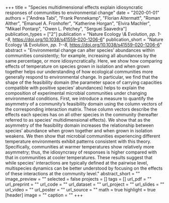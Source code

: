 +++
title = "Species multidimensional effects explain idiosyncratic responses of communities to environmental change"
date = "2020-01-01"
authors = ["Andrea Tabi", "Frank Pennekamp", "Florian Altermatt", "Roman Alther", "Emanuel A. Fronhofer", "Katherine Horgan", "Elvira Machler", "Mikael Pontarp", "Owen L. Petchey", "Serguei Saavedra"]
publication_types = ["2"]
publication = "Nature Ecology \\& Evolution, _pp. 1--8_, https://doi.org/10.1038/s41559-020-1206-6"
publication_short = "Nature Ecology \\& Evolution, _pp. 1--8_, https://doi.org/10.1038/s41559-020-1206-6"
abstract = "Environmental change can alter species’ abundances within communities consistently; for example, increasing all abundances by the same percentage, or more idiosyncratically. Here, we show how comparing effects of temperature on species grown in isolation and when grown together helps our understanding of how ecological communities more generally respond to environmental change. In particular, we find that the shape of the feasibility domain (the parameter space of carrying capacities compatible with positive species’ abundances) helps to explain the composition of experimental microbial communities under changing environmental conditions. First, we introduce a measure to quantify the asymmetry of a community’s feasibility domain using the column vectors of the corresponding interaction matrix. These column vectors describe the effects each species has on all other species in the community (hereafter referred to as species’ multidimensional effects). We show that as the asymmetry of the feasibility domain increases the relationship between species’ abundance when grown together and when grown in isolation weakens. We then show that microbial communities experiencing different temperature environments exhibit patterns consistent with this theory. Specifically, communities at warmer temperatures show relatively more asymmetry; thus, the idiosyncrasy of responses is higher compared with that in communities at cooler temperatures. These results suggest that while species’ interactions are typically defined at the pairwise level, multispecies dynamics can be better understood by focusing on the effects of these interactions at the community level."
abstract_short = ""
image_preview = ""
selected = false
projects = []
tags = []
url_pdf = ""
url_preprint = ""
url_code = ""
url_dataset = ""
url_project = ""
url_slides = ""
url_video = ""
url_poster = ""
url_source = ""
math = true
highlight = true
[header]
image = ""
caption = ""
+++
